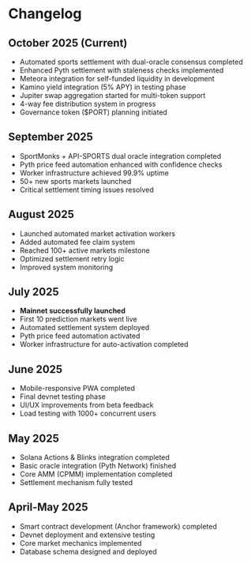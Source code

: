 # Changelog

## October 2025 (Current)
- Automated sports settlement with dual-oracle consensus completed
- Enhanced Pyth settlement with staleness checks implemented  
- Meteora integration for self-funded liquidity in development
- Kamino yield integration (5% APY) in testing phase
- Jupiter swap aggregation started for multi-token support
- 4-way fee distribution system in progress
- Governance token ($PORT) planning initiated

## September 2025
- SportMonks + API-SPORTS dual oracle integration completed
- Pyth price feed automation enhanced with confidence checks
- Worker infrastructure achieved 99.9% uptime
- 50+ new sports markets launched
- Critical settlement timing issues resolved

## August 2025
- Launched automated market activation workers
- Added automated fee claim system
- Reached 100+ active markets milestone
- Optimized settlement retry logic
- Improved system monitoring

## July 2025
- **Mainnet successfully launched**
- First 10 prediction markets went live
- Automated settlement system deployed
- Pyth price feed automation activated
- Worker infrastructure for auto-activation completed

## June 2025
- Mobile-responsive PWA completed
- Final devnet testing phase
- UI/UX improvements from beta feedback
- Load testing with 1000+ concurrent users

## May 2025
- Solana Actions & Blinks integration completed
- Basic oracle integration (Pyth Network) finished
- Core AMM (CPMM) implementation completed
- Settlement mechanism fully tested

## April-May 2025
- Smart contract development (Anchor framework) completed
- Devnet deployment and extensive testing
- Core market mechanics implemented
- Database schema designed and deployed
